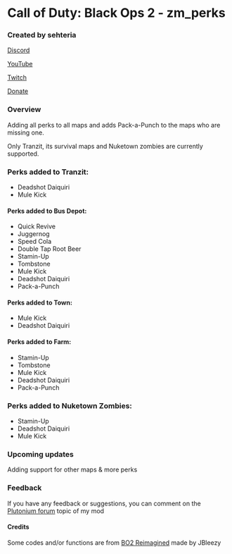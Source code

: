 # Call of Duty: Black Ops 2 - zm_perks
### Created by sehteria

[Discord](https://discord.gg/7m4GtpEu9m)

[YouTube](https://www.youtube.com/@sehteria)

[Twitch](https://www.twitch.tv/sehteria)

[Donate](https://ko-fi.com/sehteria)

### Overview

Adding all perks to all maps and adds Pack-a-Punch to the maps who are missing one. 

Only Tranzit, its survival maps and Nuketown zombies are currently supported.

### Perks added to Tranzit:
- Deadshot Daiquiri
- Mule Kick

#### Perks added to Bus Depot:
- Quick Revive
- Juggernog
- Speed Cola
- Double Tap Root Beer
- Stamin-Up
- Tombstone
- Mule Kick
- Deadshot Daiquiri
- Pack-a-Punch

#### Perks added to Town:
- Mule Kick
- Deadshot Daiquiri

#### Perks added to Farm:
- Stamin-Up
- Tombstone
- Mule Kick
- Deadshot Daiquiri
- Pack-a-Punch

### Perks added to Nuketown Zombies:
- Stamin-Up
- Deadshot Daiquiri
- Mule Kick

### Upcoming updates
Adding support for other maps & more perks

### Feedback
If you have any feedback or suggestions, you can comment on the [Plutonium forum](https://forum.plutonium.pw/topic/38256/release-zm-mod-zm_perks-adding-all-perks-to-maps) topic of my mod

#### Credits
Some codes and/or functions are from [BO2 Reimagined](https://github.com/Jbleezy/BO2-Reimagined) made by JBleezy




